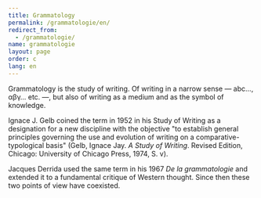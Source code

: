 ```yaml
---
title: Grammatology
permalink: /grammatologie/en/
redirect_from: 
  - /grammatologie/
name: grammatologie
layout: page
order: c
lang: en
---
```


Grammatology is the study of writing. Of writing in a narrow sense — abc..., αβγ... etc. —, but also of writing as a medium and as the symbol of knowledge.

Ignace J. Gelb coined the term in 1952 in his Study of Writing as a designation for a new discipline with the objective "to establish general principles governing the use and evolution of writing on a comparative-typological basis" (Gelb, Ignace Jay. _A Study of Writing_. Revised Edition, Chicago: University of Chicago Press, 1974, S. v).

Jacques Derrida used the same term in his 1967 _De la grammatologie_ and extended it to a fundamental critique of Western thought. Since then these two points of view have coexisted.
